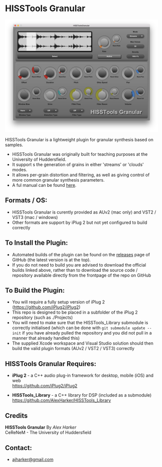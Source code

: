 HISSTools Granular
========

![HISSTools Granular UI](plugin-image.png)

HISSTools Granular is a lightweight plugin for granular synthesis based on samples.
* HISSTools Granular was originally built for teaching purposes at the University of Huddersfield.
* It support s the generation of grains in either 'streams' or 'clouds' modes.  
* It allows per-grain distortion and filtering, as well as giving control of more common granular synthesis parameters.
* A ful manual can be found [here](https://github.com/AlexHarker/HISSTools_Granular/blob/main/manual/HISSTools_Granular_User_Guide.pdf).

Formats / OS:
---------------------------------
- HISSTools Granular is curently provided as AUv2 (mac only) and VST2 / VST3 (mac / windows)
- Other formats are support by iPlug 2 but not yet configured to build correctly

To Install the Plugin:
---------------------------------
- Automated builds of the plugin can be found on the [releases](https://github.com/AlexHarker/HISSTools_Granular/releases) page of GitHub (the latest version is at the top).
- If you do not need to build you are advised to download the official builds linked above, rather than to download the source code / repository available directly from the frontpage of the repo on GitHub

To Build the Plugin:
---------------------------------
- You will require a fully setup version of iPlug 2 (https://github.com/iPlug2/iPlug2)
- This repo is designed to be placed in a subfolder of the iPlug 2 repository (such as ./Projects) 
- You will need to make sure that the HISSTools_Library submodule is correctly initialised (which can be done with ```git submodule update --init``` if you have already pulled the repository and you did not pull in a manner that already handled this) 
- The supplied Xcode workspace and Visual Studio solution should then build the valid plugin formats (AUv2 / VST2 / VST3) correctly

HISSTools Granular Requires:
---------------------------------

- **iPlug 2** - a C++ audio plug-in framework for desktop, mobile (iOS) and web <br>
https://github.com/iPlug2/iPlug2

- **HISSTools_Library** - a C++ library for DSP (included as a submodule) <br>
https://github.com/AlexHarker/HISSTools_Library

Credits
---------------------------------
**HISSTools Granular** By *Alex Harker* <br>
CeReNeM - The University of Huddersfield

Contact:
---------------------------------

* ajharker@gmail.com
